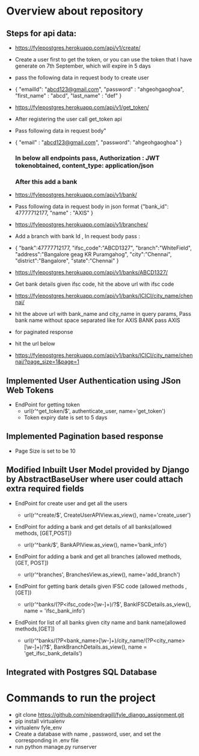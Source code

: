 # Overview about repository

## Steps for api data:
- https://fylepostgres.herokuapp.com/api/v1/create/
 - Create a user first to get the token, or you can use the token that I have generate on 7th September, which will expire in 5 days
 - pass the following data in request body to create user
  - { "emailId": "abcd123@gmail.com",
      "password" : "ahgeohgaoghoa",
      "first_name" : "abcd",
      "last_name" : "def"
      }
      
      
- https://fylepostgres.herokuapp.com/api/v1/get_token/
 - After registering the user call get_token api
 - Pass following data in request body"
 - {
    "email" : "abcd123@gmail.com",
   "password": "ahgeohgaoghoa"
   }
   
   ### In below all endpoints pass, Authorization : JWT tokenobtained, content_type: application/json
   ### After this add a bank
- https://fylepostgres.herokuapp.com/api/v1/bank/
 - Pass following data in request body in json format
    {"bank_id": 47777712177,
    "name" : "AXIS"
    }
    
- https://fylepostgres.herokuapp.com/api/v1/branches/
- Add a branch with bank Id , In request body pass :
 - {
    "bank":47777712177,
	"ifsc_code":"ABCD1327",
	"branch":"WhiteField",
	"address":"Bangalore geag KR Puramgahog",
	"city":"Chennai",
	"district":"Bangalore",
	"state":"Chennai"
  }
  
- https://fylepostgres.herokuapp.com/api/v1/banks/ABCD1327/
 - Get bank details given ifsc code, hit the above url with ifsc code


- https://fylepostgres.herokuapp.com/api/v1/banks/ICICI/city_name/chennai/
 - hit the above url with bank_name and city_name in query params, Pass bank name without space separated like for AXIS BANK pass AXIS
 
 - for paginated response 
 - hit the url below
 - https://fylepostgres.herokuapp.com/api/v1/banks/ICICI/city_name/chennai/?page_size=1&page=1

## Implemented User Authentication using JSon Web Tokens
- EndPoint for getting token
  - url(r'^get_token/$', authenticate_user, name='get_token')
  - Token expiry date is set to 5 days
  
## Implemented Pagination based response
- Page Size is set to be 10

## Modified Inbuilt User Model provided by Django by AbstractBaseUser where user could attach extra required fields
- EndPoint for create user and get all the users
  - url(r'^create/$', CreateUserAPIView.as_view(), name='create_user')
 
 - EndPoint for adding a bank and get details of all banks(allowed methods, [GET,POST])
   - url(r'^bank/$', BankAPIView.as_view(), name='bank_info')
  
  - EndPoint for adding a bank and get all branches (allowed methods, [GET, POST])
    - url(r'^branches', BranchesView.as_view(), name='add_branch')
   
   - EndPoint for getting bank details given IFSC code (allowed methods , [GET])
     - url(r'^banks/(?P<ifsc_code>[\w-]+)/?$', BankIFSCDetails.as_view(), name = 'ifsc_bank_info')
    
   - EndPoint for list of all banks given city name and bank name(allowed methods,[GET])
     - url(r'^banks/(?P<bank_name>[\w-]+)/city_name/(?P<city_name>[\w-]+)/?$', BankBranchDetails.as_view(), name = 'get_ifsc_bank_details')

  
## Integrated with Postgres SQL Database

# Commands to run the project

- git clone https://github.com/nipendragill/fyle_django_assignment.git
- pip install virtualenv
- virtualenv fyle_env
- Create a database with name , password, user, and set the corresponding in .env file
- run python manage.py runserver

